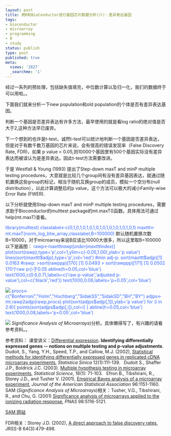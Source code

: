 ```yaml
---
layout: post
title: 用R和BioConductor进行基因芯片数据分析(六)：差异表达基因
tags:
- bioconductor
- microarray
- programming
- R
- study
status: publish
type: post
published: true
meta:
  views: '2827'
  _searchme: '1'
---
```

经过一系列的预处理，包括缺失值填充，中位数计算以及归一化，我们的数据终于可以用啦。。

下面我们就来分析一下new population和old population的个体是否有差异表达基因。

判断一个基因是否差异表达有许多方法，最早使用的就是看log ratio的绝对值是否大于2,这种方法早已废弃。

下一个想到的也许是t-test，诚然t-test可以统计地判断一个基因是否差异表达，但是对于有数千数万基因的芯片来说，会有很高的错误发现率（False Discovery Rate, FDR)，如果 p value &lt; 0.05,则10000个基因里有500个基因实际没有差异表达而被误认为是差异表达。因此t-test方法需要改进。

于是 Westfall &amp; Young (1993) 提出了Step-down maxT and minP multiple testing procedures，大意就是比较几个group间有没有差异基因表达，就通过随机置换这些group的标记，相当于随机互换group的成员，模拟一个空分布(null distribution），以此计算调整后的p value，这个方法可以极大的减小Family-wise Error Rate (FWER).

以下分析就使用Step-down maxT and minP multiple testing procedures，需要求助于Bioconductor的multtest package的mt.maxT()函数。具体用法可通过help(mt.maxT)查看。

<font color="#3366ff">library(multtest)
classlabel&lt;-c(0,1,0,1,0,1,0,1,0,1,0,1,0,1,0,1,0,1,0,1)
maxttt&lt;-mt.maxT(norm_log_btw_array,classlabel,B=100000)</font>
默认随机置换次数B=10000，对于microarray来说B应该比10000大很多，所以这里取B=100000
以下是画图：
<font color="#3366ff"> rawp&lt;-maxttt$rawp[order(maxttt$index)]
plot(sort(rawp),type='p',col=1,ylim=c(-0.05,1.00),ylab='p value')
lines(sort(maxttt$adjp),type='p',col='red')
#min adj-p: sort(maxttt$adjp)[1] 0.0163
#rawp: &gt;sort(rawppp)[170]  [1] 0.0493 &gt; sort(rawppp)[171]  [1] 0.0502 170个raw p小于0.05
abline(h=0.05,col='blue')
text(1000,c(0.6,0.7),labels=c('raw p-value','adjusted p-value'),col=c('black','red'))
text(1000,0.08,labels='p=0.05',col='blue')</font>


![](https://dl.dropboxusercontent.com/u/308058/blogimages/2010/07/pvalue.jpg)
<font color="#3366ff">procs&lt;-c("Bonferroni","Holm","Hochberg","SidakSS","SidakSD","BH","BY")
adjps&lt;-mt.rawp2adjp(rawp,procs)
plot(sort(adjps$adjp[,1]),ylab='p value')
for (i in 2:8){
points(sort(adjps$adjp[,i]),col=i)
}
abline(h=0.05,col='blue')
text(1000,0.08,labels='p=0.05',col='blue')</font>


![](http://azaleasays.files.wordpress.com/2008/05/adjps.jpg)
<em>Significance Analysis of Microarrays</em>)分析。具体懒得写了，有兴趣的请看参考资料。。

参考资料：
课堂讲义：<a href="http://www.stat.psu.edu/%7Echiaro/BioinfoII_08/Diff_Expr.pdf"><span class="GramE">Differential expression</span></a><span class="GramE">.</span><strong> Identifying differentially expressed genes -- notions on multiple testing and p-value adjustments</strong>.
 
<span class="SpellE">Dudoit</span>, S., Yang, Y.H., Speed, T.P., and Callow, M.J. (2002), <a href="http://www.stat.berkeley.edu/users/sandrine/Docs/Papers/sinica.final.pdf">Statistical methods for identifying differentially expressed genes in replicated <span class="SpellE">cDNA</span> microarray experiments</a>,  <span class="SpellE"><em>Statistica</em></span><em> <span class="SpellE">Sinica</span></em> 12(1):111-139.
 
<span class="SpellE">Dudoit</span> S., Shaffer J.P., <span class="SpellE">Boldrick</span> J.C. (2003). <a href="http://www.stat.berkeley.edu/%7Esandrine/Docs/Papers/StatSci2003Final.pdf">Multiple hypothesis testing in microarray experiments</a>, <em>Statistical Science</em>, 18(1): 71-103.
 
<span class="GramE"><span class="SpellE">Efron</span></span> B., <span class="SpellE">Tibshirani</span>, R., Storey J.D., and <span class="SpellE">Tusher</span> V. (2001), <a href="http://links.jstor.org/sici?sici=0162-1459%28200112%2996%3A456%3C1151%3AEBAOAM%3E2.0.CO%3B2-W">Empirical <span class="SpellE">Bayes</span> analysis of a microarray experiment</a>, <em>Journal of the American Statistical Association</em> 96:1151-1160.
SAM (<em>Significance Analysis of Microarrays</em>)相关：<span class="SpellE">Tusher</span>, V.G., <span class="SpellE">Tibshirani</span>, R., and Chu, G. (2001) <a href="http://www-stat.stanford.edu/%7Etibs/SAM/pnassam.pdf">Significance analysis of microarrays applied to the ionizing radiation response</a>, <em>PNAS</em> 98:5116-5121.

<a href="http://www-stat.stanford.edu/%7Etibs/SAM/">SAM 网站</a>

FDR相关：Storey J.D. (2002), <a href="http://www.blackwell-synergy.com/links/doi/10.1111%2F1467-9868.00346"><span class="GramE">A</span> direct approach to false discovery rates</a>, JRSS-B 64(3):479-498.
